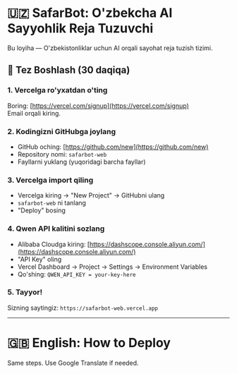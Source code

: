 # 🇺🇿 SafarBot: O'zbekcha AI Sayyohlik Reja Tuzuvchi

Bu loyiha — O'zbekistonliklar uchun AI orqali sayohat reja tuzish tizimi.

## 🚀 Tez Boshlash (30 daqiqa)

### 1. Vercelga ro'yxatdan o'ting
Boring: [https://vercel.com/signup](https://vercel.com/signup)  
Email orqali kiring.

### 2. Kodingizni GitHubga joylang
- GitHub oching: [https://github.com/new](https://github.com/new)
- Repository nomi: `safarbot-web`
- Fayllarni yuklang (yuqoridagi barcha fayllar)

### 3. Vercelga import qiling
- Vercelga kiring → "New Project" → GitHubni ulang
- `safarbot-web` ni tanlang
- "Deploy" bosing

### 4. Qwen API kalitini sozlang
- Alibaba Cloudga kiring: [https://dashscope.console.aliyun.com/](https://dashscope.console.aliyun.com/)
- "API Key" oling
- Vercel Dashboard → Project → Settings → Environment Variables
- Qo'shing: `QWEN_API_KEY = your-key-here`

### 5. Tayyor!
Sizning saytingiz: `https://safarbot-web.vercel.app`

---

# 🇬🇧 English: How to Deploy

Same steps. Use Google Translate if needed.